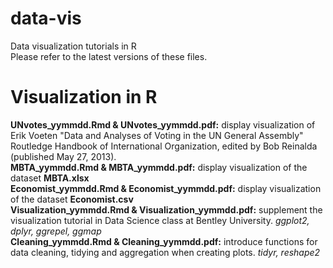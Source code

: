 # data-vis
Data visualization tutorials in R  
Please refer to the latest versions of these files.  
# Visualization in R  
**UNvotes_yymmdd.Rmd & UNvotes_yymmdd.pdf:** display visualization of Erik Voeten "Data and Analyses of Voting in the UN General Assembly" Routledge Handbook of International Organization, edited by Bob Reinalda (published May 27, 2013).  
**MBTA_yymmdd.Rmd & MBTA_yymmdd.pdf:** display visualization of the dataset **MBTA.xlsx**  
**Economist_yymmdd.Rmd & Economist_yymmdd.pdf:** display visualization of the dataset **Economist.csv**  
**Visualization_yymmdd.Rmd & Visualization_yymmdd.pdf:** supplement the visualization tutorial in Data Science class at Bentley University. *ggplot2, dplyr, ggrepel, ggmap*  
**Cleaning_yymmdd.Rmd & Cleaning_yymmdd.pdf:** introduce functions for data cleaning, tidying and aggregation when creating plots. *tidyr, reshape2*  

